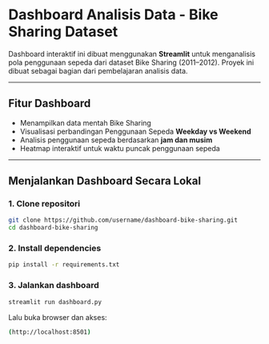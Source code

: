 # Dashboard Analisis Data - Bike Sharing Dataset

Dashboard interaktif ini dibuat menggunakan **Streamlit** untuk menganalisis pola penggunaan sepeda dari dataset Bike Sharing (2011–2012). Proyek ini dibuat sebagai bagian dari pembelajaran analisis data.

---

## Fitur Dashboard

- Menampilkan data mentah Bike Sharing
- Visualisasi perbandingan Penggunaan Sepeda **Weekday vs Weekend**
- Analisis penggunaan sepeda berdasarkan **jam dan musim**
- Heatmap interaktif untuk waktu puncak penggunaan sepeda

---

## Menjalankan Dashboard Secara Lokal

### 1. Clone repositori

```bash
git clone https://github.com/username/dashboard-bike-sharing.git
cd dashboard-bike-sharing
```
### 2. Install dependencies

```bash
pip install -r requirements.txt
```
### 3. Jalankan dashboard

```bash
streamlit run dashboard.py
```
Lalu buka browser dan akses:

```bash
(http://localhost:8501)
```
